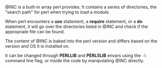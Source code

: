 @INC is a built-in array perl provides. It contains a series of directories, the "search path" for perl when trying to load a module.  

When perl encounters a __use__ statement, a __require__ statement, or a __do__ statement, it will go over the directories listed in @INC and check if the appropriate file can be found.  

The content of @INC is baked into the perl version and differs based on the version and OS it is installed on.  

It can be changed through __PERLLIB__ and __PERL5LIB__ envars using the `-l` command line flag, or inside the code by manipulating @INC directly.  




